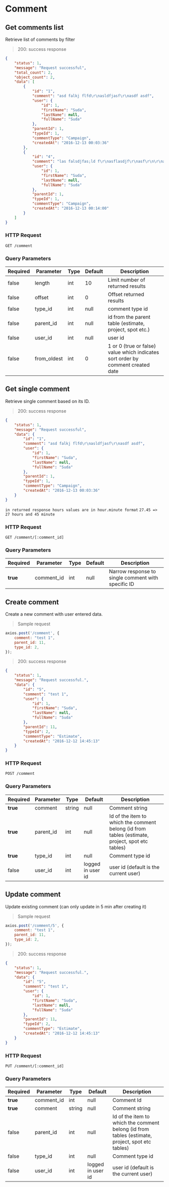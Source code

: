 # Comment





## Get comments list

Retrieve list of comments by filter

> 200: success response

```json
{
    "status": 1,
    "message": "Request successful",
    "total_count": 2,
    "object_count": 2,
    "data": [
        {
            "id": "1",
            "comment": "asd falkj flfd\r\nasldfjasf\r\nasdf asdf",
            "user": {
                "id": 1,
                "firstName": "Suda",
                "lastName": null,
                "fullName": "Suda"
            },
            "parentId": 1,
            "typeId": 1,
            "commentType": "Campaign",
            "createdAt": "2016-12-13 00:03:36"
        },
        {
            "id": "4",
            "comment": "las falsdjfas;ld f\r\nasflasdjf\r\nasf\r\n\r\nasd;flkasdjf",
            "user": {
                "id": 1,
                "firstName": "Suda",
                "lastName": null,
                "fullName": "Suda"
            },
            "parentId": 1,
            "typeId": 1,
            "commentType": "Campaign",
            "createdAt": "2016-12-13 00:14:00"
        }
    ]
}
```

### HTTP Request

`GET /comment`

### Query Parameters

Required | Parameter | Type | Default | Description
-------- | --------- | ---- | ------- | -----------
false | length | int | 10 | Limit number of returned results
false | offset | int | 0 | Offset returned results
false | type_id | int | null | comment type id
false | parent_id | int | null | id from the parent table (estimate, project, spot etc.)
false | user_id | int | null | user id
false | from_oldest | int | 0 | 1 or 0 (true or false) value which indicates sort order by comment created date





## Get single comment

Retrieve single comment based on its ID.

> 200: success response

```json
{
    "status": 1,
    "message": "Request successful",
    "data": {
        "id": "1",
        "comment": "asd falkj flfd\r\nasldfjasf\r\nasdf asdf",
        "user": {
            "id": 1,
            "firstName": "Suda",
            "lastName": null,
            "fullName": "Suda"
        },
        "parentId": 1,
        "typeId": 1,
        "commentType": "Campaign",
        "createdAt": "2016-12-13 00:03:36"
    }
}
```

`in returned response hours values are in hour.minute format`
`27.45 => 27 hours and 45 minute`

### HTTP Request

`GET /comment/[:comment_id]`

### Query Parameters

Required | Parameter | Type | Default | Description
-------- | --------- | ---- | ------- | -----------
**true** | comment_id  | int | null | Narrow response to single comment with specific ID





## Create comment

Create a new comment with user entered data.

> Sample request

```javascript
axios.post('/comment', {
    comment: "test 1",
    parent_id: 11,
    type_id: 2,
});
```

> 200: success response

```json
{
    "status": 1,
    "message": "Request successful.",
    "data": {
        "id": "5",
        "comment": "test 1",
        "user": {
            "id": 1,
            "firstName": "Suda",
            "lastName": null,
            "fullName": "Suda"
        },
        "parentId": 11,
        "typeId": 2,
        "commentType": "Estimate",
        "createdAt": "2016-12-12 14:45:13"
    }
}
```

### HTTP Request

`POST /comment`

### Query Parameters

Required | Parameter | Type | Default | Description
-------- | --------- | ---- | ------- | -----------
**true** | comment | string | null | Comment string
**true** | parent_id | int | null | Id of the item to which the comment belong (id from tables (estimate, project, spot etc tables)
**true** | type_id | int | null | Comment type id
false | user_id | int | logged in user id | user id (default is the current user)





## Update comment

Update existing comment (can only update in 5 min after creating it)

> Sample request

```javascript
axios.post('/comment/5', {
    comment: "test 1",
    parent_id: 11,
    type_id: 2,
});
```

> 200: success response

```json
{
    "status": 1,
    "message": "Request successful.",
    "data": {
        "id": "5",
        "comment": "test 1",
        "user": {
            "id": 1,
            "firstName": "Suda",
            "lastName": null,
            "fullName": "Suda"
        },
        "parentId": 11,
        "typeId": 2,
        "commentType": "Estimate",
        "createdAt": "2016-12-12 14:45:13"
    }
}
```

### HTTP Request

`PUT /comment/[:comment_id]`

### Query Parameters

Required | Parameter | Type | Default | Description
-------- | --------- | ---- | ------- | -----------
**true** | comment_id | int | null | Comment Id
**true** | comment | string | null | Comment string
false | parent_id | int | null | Id of the item to which the comment belong (id from tables (estimate, project, spot etc tables)
false | type_id | int | null | Comment type id
false | user_id | int | logged in user id | user id (default is the current user)
